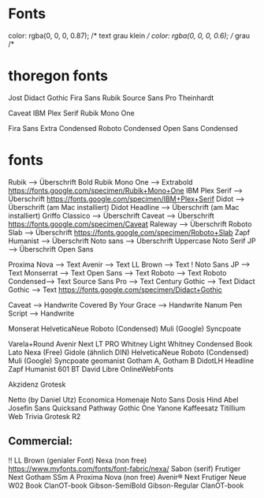 Fonts
=====

color: rgba(0, 0, 0, 0.87); /* text grau klein */
color: rgba(0, 0, 0, 0.6);  /* grau /*

thoregon fonts
==============

Jost
Didact Gothic
Fira Sans
Rubik
Source Sans Pro
Theinhardt

Caveat
IBM Plex Serif
Rubik Mono One

Fira Sans Extra Condensed
Roboto Condensed
Open Sans Condensed

fonts
=====
Rubik           --> Überschrift Bold
Rubik Mono One  --> Extrabold   https://fonts.google.com/specimen/Rubik+Mono+One
IBM Plex Serif  --> Überschrift https://fonts.google.com/specimen/IBM+Plex+Serif
Didot           --> Überschrift (am Mac installiert)
Didot Headline  --> Überschrift (am Mac installiert)
Griffo Classico --> Überschrift
Caveat          --> Überschrift https://fonts.google.com/specimen/Caveat
Raleway         --> Überschrift
Roboto Slab     --> Überschrift https://fonts.google.com/specimen/Roboto+Slab
Zapf Humanist   --> Überschrift
Noto sans       --> Überschrift Uppercase
Noto Serif JP   --> Überschrift
Open Sans

Proxima Nova    --> Text
Avenir          --> Text
LL Brown        --> Text !
Noto Sans JP    --> Text
Monserrat       --> Text
Open Sans       --> Text
Roboto          --> Text
Roboto Condensed--> Text
Source Sans Pro --> Text
Century Gothic  --> Text
Didact Gothic   --> Text    https://fonts.google.com/specimen/Didact+Gothic

Caveat                  --> Handwrite
Covered By Your Grace   --> Handwrite
Nanum Pen Script        --> Handwrite


Monserat
HelveticaNeue
Roboto (Condensed)
Muli	(Google)
Syncpoate

Varela+Round
Avenir Next LT PRO
Whitney Light
Whitney Condensed Book
Lato
Nexa (Free)
Gidole   (ähnlich DIN)
HelveticaNeue
Roboto (Condensed)
Muli	(Google)
Syncpoate
geomanist
Gotham A, Gotham B
DidotLH Headline
Zapf Humanist 601 BT
David Libre
OnlineWebFonts

Akzidenz Grotesk

Netto (by Daniel Utz)
Economica
Homenaje
Noto Sans
Dosis
Hind
Abel
Josefin Sans
Quicksand
Pathway Gothic One
Yanone Kaffeesatz
Titillium Web
Trivia Grotesk R2

Commercial:
------------
!! LL Brown         (genialer Font)
Nexa	(non free)	https://www.myfonts.com/fonts/font-fabric/nexa/
Sabon   (serif)
Frutiger Next
Gotham SSm A
Proxima Nova (non free)
Avenir® Next
Frutiger Neue W02 Book
ClanOT-book
Gibson-SemiBold
Gibson-Regular
ClanOT-book

